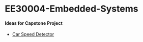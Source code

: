 # EE30004-Embedded-Systems

#### Ideas for Capstone Project
- [Car Speed Detector](http://www.circuitstoday.com/car-speed-detector-arduino)

